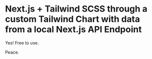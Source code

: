 # Next.js + Tailwind SCSS through a custom Tailwind Chart with data from a local Next.js API Endpoint

Yes! Free to use.

Peace.

